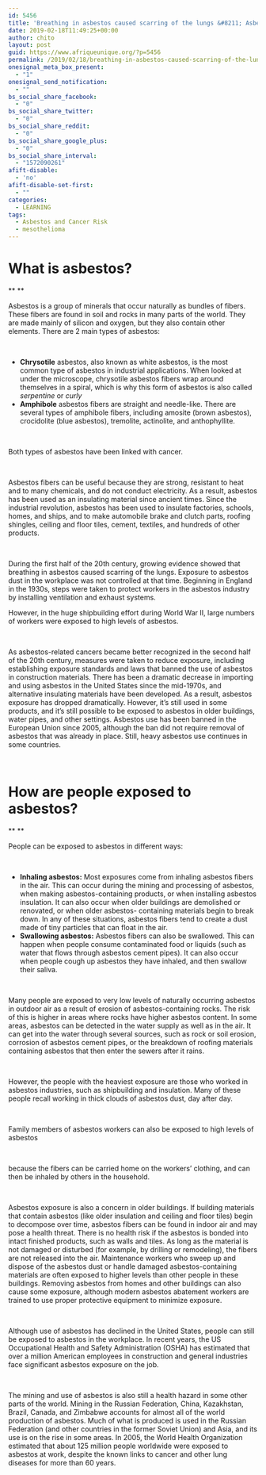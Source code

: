 ```yaml
---
id: 5456
title: 'Breathing in asbestos caused scarring of the lungs &#8211; Asbestos and Cancer Risk'
date: 2019-02-18T11:49:25+00:00
author: chito
layout: post
guid: https://www.afriqueunique.org/?p=5456
permalink: /2019/02/18/breathing-in-asbestos-caused-scarring-of-the-lungs-asbestos-and-cancer-risk/
onesignal_meta_box_present:
  - "1"
onesignal_send_notification:
  - ""
bs_social_share_facebook:
  - "0"
bs_social_share_twitter:
  - "0"
bs_social_share_reddit:
  - "0"
bs_social_share_google_plus:
  - "0"
bs_social_share_interval:
  - "1572090261"
afift-disable:
  - 'no'
afift-disable-set-first:
  - ""
categories:
  - LEARNING
tags:
  - Asbestos and Cancer Risk
  - mesothelioma
---
```

# What is asbestos?

** **

Asbestos is a group of minerals that occur naturally as bundles of fibers. These fibers are found in soil and rocks in many parts of the world. They are made mainly of silicon and oxygen, but they also contain other elements. There are 2 main types of asbestos:

&nbsp;

  * **Chrysotile** asbestos, also known as white asbestos, is the most common type of asbestos in industrial applications. When looked at under the microscope, chrysotile asbestos fibers wrap around themselves in a spiral, which is why this form of asbestos is also called _serpentine_ or _curly_ 
  * **Amphibole** asbestos fibers are straight and needle-like. There are several types of amphibole fibers, including amosite (brown asbestos), crocidolite (blue asbestos), tremolite, actinolite, and anthophyllite.

&nbsp;

Both types of asbestos have been linked with cancer.

&nbsp;

Asbestos fibers can be useful because they are strong, resistant to heat and to many chemicals, and do not conduct electricity. As a result, asbestos has been used as an insulating material since ancient times. Since the industrial revolution, asbestos has been used to insulate factories, schools, homes, and ships, and to make automobile brake and clutch parts, roofing shingles, ceiling and floor tiles, cement, textiles, and hundreds of other products.

&nbsp;

During the first half of the 20th century, growing evidence showed that breathing in asbestos caused scarring of the lungs. Exposure to asbestos dust in the workplace was not controlled at that time. Beginning in England in the 1930s, steps were taken to protect workers in the asbestos industry by installing ventilation and exhaust systems.

However, in the huge shipbuilding effort during World War II, large numbers of workers were exposed to high levels of asbestos.

&nbsp;

As asbestos-related cancers became better recognized in the second half of the 20th century, measures were taken to reduce exposure, including establishing exposure standards and laws that banned the use of asbestos in construction materials. There has been a dramatic decrease in importing and using asbestos in the United States since the mid-1970s, and alternative insulating materials have been developed. As a result, asbestos exposure has dropped dramatically. However, it’s still used in some products, and it’s still possible to be exposed to asbestos in older buildings, water pipes, and other settings. Asbestos use has been banned in the European Union since 2005, although the ban did not require removal of asbestos that was already in place. Still, heavy asbestos use continues in some countries.

&nbsp;

# How are people exposed to asbestos?

** **

People can be exposed to asbestos in different ways:

&nbsp;

  * **Inhaling asbestos:** Most exposures come from inhaling asbestos fibers in the air. This can occur during the mining and processing of asbestos, when making asbestos-containing products, or when installing asbestos insulation. It can also occur when older buildings are demolished or renovated, or when older asbestos- containing materials begin to break down. In any of these situations, asbestos fibers tend to create a dust made of tiny particles that can float in the air.
  * **Swallowing asbestos:** Asbestos fibers can also be swallowed. This can happen when people consume contaminated food or liquids (such as water that flows through asbestos cement pipes). It can also occur when people cough up asbestos they have inhaled, and then swallow their saliva.

&nbsp;

Many people are exposed to very low levels of naturally occurring asbestos in outdoor air as a result of erosion of asbestos-containing rocks. The risk of this is higher in areas where rocks have higher asbestos content. In some areas, asbestos can be detected in the water supply as well as in the air. It can get into the water through several sources, such as rock or soil erosion, corrosion of asbestos cement pipes, or the breakdown of roofing materials containing asbestos that then enter the sewers after it rains.

&nbsp;

However, the people with the heaviest exposure are those who worked in asbestos industries, such as shipbuilding and insulation. Many of these people recall working in thick clouds of asbestos dust, day after day.

&nbsp;

Family members of asbestos workers can also be exposed to high levels of asbestos

&nbsp;

because the fibers can be carried home on the workers’ clothing, and can then be inhaled by others in the household.

&nbsp;

Asbestos exposure is also a concern in older buildings. If building materials that contain asbestos (like older insulation and ceiling and floor tiles) begin to decompose over time, asbestos fibers can be found in indoor air and may pose a health threat. There is no health risk if the asbestos is bonded into intact finished products, such as walls and tiles. As long as the material is not damaged or disturbed (for example, by drilling or remodeling), the fibers are not released into the air. Maintenance workers who sweep up and dispose of the asbestos dust or handle damaged asbestos-containing materials are often exposed to higher levels than other people in these buildings. Removing asbestos from homes and other buildings can also cause some exposure, although modern asbestos abatement workers are trained to use proper protective equipment to minimize exposure.

&nbsp;

Although use of asbestos has declined in the United States, people can still be exposed to asbestos in the workplace. In recent years, the US Occupational Health and Safety Administration (OSHA) has estimated that over a million American employees in construction and general industries face significant asbestos exposure on the job.

&nbsp;

The mining and use of asbestos is also still a health hazard in some other parts of the world. Mining in the Russian Federation, China, Kazakhstan, Brazil, Canada, and Zimbabwe accounts for almost all of the world production of asbestos. Much of what is produced is used in the Russian Federation (and other countries in the former Soviet Union) and Asia, and its use is on the rise in some areas. In 2005, the World Health Organization estimated that about 125 million people worldwide were exposed to asbestos at work, despite the known links to cancer and other lung diseases for more than 60 years.